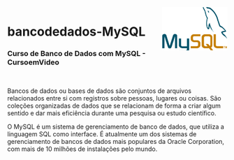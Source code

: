<img src="icone-my-sql.png" align="right" width="150">

# bancodedados-MySQL

<h3>Curso de Banco de Dados com MySQL - CursoemVideo</h3>
<br>

Bancos de dados ou bases de dados são conjuntos de arquivos relacionados entre si com registros sobre pessoas, lugares ou coisas. São coleções organizadas de dados que se relacionam de forma a criar algum sentido e dar mais eficiência durante uma pesquisa ou estudo científico.

O MySQL é um sistema de gerenciamento de banco de dados, que utiliza a linguagem SQL como interface. É atualmente um dos sistemas de gerenciamento de bancos de dados mais populares da Oracle Corporation, com mais de 10 milhões de instalações pelo mundo.